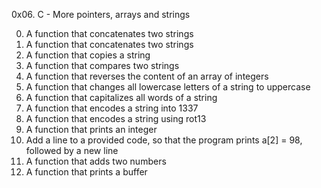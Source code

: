 0x06. C - More pointers, arrays and strings

0. A function that concatenates two strings
1. A function that concatenates two strings
2. A function that copies a string
3. A function that compares two strings
4. A function that reverses the content of an array of integers
5. A function that changes all lowercase letters of a string to uppercase
6. A function that capitalizes all words of a string
7. A function that encodes a string into 1337
8. A function that encodes a string using rot13
9. A function that prints an integer
10. Add a line to a provided code, so that the program prints a[2] = 98, followed by a new line
11. A function that adds two numbers
12. A function that prints a buffer
